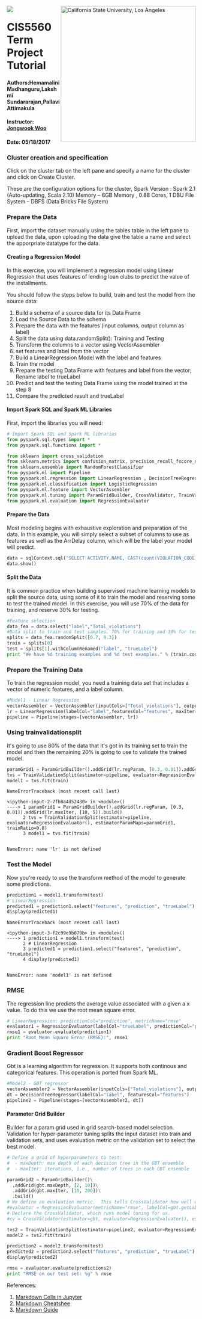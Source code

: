 
<a href="http://www.calstatela.edu/centers/hipic"><img align="left" src="https://avatars2.githubusercontent.com/u/4156894?v=3&s=100"><image/>
</a>
<img align="right" alt="California State University, Los Angeles" src="http://www.calstatela.edu/sites/default/files/groups/California%20State%20University%2C%20Los%20Angeles/master_logo_full_color_horizontal_centered.svg" style="width: 360px;"/>

# CIS5560 Term Project Tutorial


#### Authors:Hemamalini Madhanguru,Lakshmi Sundararajan,Pallavi Attimakula

#### Instructor: [Jongwook Woo](https://www.linkedin.com/in/jongwook-woo-7081a85)

#### Date: 05/18/2017


### Cluster creation and specification

Click on the cluster tab on the left pane and specify a name for the cluster and click on Create Cluster.

These are the configuration options for the cluster, 
Spark Version : Spark 2.1 (Auto-updating, Scala 2.10) 
Memory – 6GB Memory , 0.88 Cores, 1 DBU 
File System – DBFS (Data Bricks File System)


### Prepare the Data

First, import the dataset manually using the tables table in the left pane to upload the data, upon uploading the data give the table a name and select the apporpriate datatype for the data.

#### Creating a Regression Model
In this exercise, you will implement a regression model using Linear Regression that uses features of lending loan clubs to predict the value of the installments.

You should follow the steps below to build, train and test the model from the source data:
1. Build a schema of a source data for its Data Frame
2. Load the Source Data to the schema
3. Prepare the data with the features (input columns, output column as label)
4. Split the data using data.randomSplit(): Training and Testing
5. Transform the columns to a vector using VectorAssembler
6. set features and label from the vector
7. Build a LinearRegression Model with the label and features
8. Train the model
9. Prepare the testing Data Frame with features and label from the vector; Rename label to trueLabel
10. Predict and test the testing Data Frame using the model trained at the step 8
11. Compare the predicted result and trueLabel

#### Import Spark SQL and Spark ML Libraries
First, import the libraries you will need:


```python
# Import Spark SQL and Spark ML libraries
from pyspark.sql.types import *
from pyspark.sql.functions import *

from sklearn import cross_validation
from sklearn.metrics import confusion_matrix, precision_recall_fscore_support, accuracy_score
from sklearn.ensemble import RandomForestClassifier
from pyspark.ml import Pipeline
from pyspark.ml.regression import LinearRegression , DecisionTreeRegressor
from pyspark.ml.classification import LogisticRegression
from pyspark.ml.feature import VectorAssembler
from pyspark.ml.tuning import ParamGridBuilder, CrossValidator, TrainValidationSplit
from pyspark.ml.evaluation import RegressionEvaluator
```

#### Prepare the Data
Most modeling begins with exhaustive exploration and preparation of the data. In this example, you will simply select a subset of columns to use as features as well as the ArrDelay column, which will be the label your model will predict.


```python
data = sqlContext.sql("SELECT ACTIVITY,NAME, CAST(count(VIOLATION_CODE) AS DOUBLE) as Total_violations,grade, CAST(score as DOUBLE) as label, CAST(sum(points) as DOUBLE) as Violation_points FROM rest_vio where score >= '65' group by NAME,ACTIVITY,grade,score")
data.show()
```

#### Split the Data
It is common practice when building supervised machine learning models to split the source data, using some of it to train the model and reserving some to test the trained model. In this exercise, you will use 70% of the data for training, and reserve 30% for testing.


```python
#Feature selection
data_fea = data.select("label","Total_violations")
#Data split to train and test samples. 70% for training and 30% for testing
splits = data_fea.randomSplit([0.7, 0.3])
train = splits[0]
test = splits[1].withColumnRenamed("label", "trueLabel")
print "We have %d training examples and %d test examples." % (train.count(), test.count())
```

### Prepare the Training Data
To train the regression model, you need a training data set that includes a vector of numeric features, and a label column.


```python
#Model1 - Linear Regression
vectorAssembler = VectorAssembler(inputCols=["Total_violations"], outputCol="features")
lr = LinearRegression(labelCol="label",featuresCol="features", maxIter=10, regParam=0.3)
pipeline = Pipeline(stages=[vectorAssembler, lr])
```

### Using trainvalidationsplit
It's going to use 80% of the data that it's got in its training set to train the model and then the remaining 20% is going to use to validate the trained model.


```python
paramGrid1 = ParamGridBuilder().addGrid(lr.regParam, [0.3, 0.01]).addGrid(lr.maxIter, [10, 5]).build()
tvs = TrainValidationSplit(estimator=pipeline, evaluator=RegressionEvaluator(), estimatorParamMaps=paramGrid1, trainRatio=0.8)
model1 = tvs.fit(train)
```


    

    NameErrorTraceback (most recent call last)

    <ipython-input-2-7fb0a4d52430> in <module>()
    ----> 1 paramGrid1 = ParamGridBuilder().addGrid(lr.regParam, [0.3, 0.01]).addGrid(lr.maxIter, [10, 5]).build()
          2 tvs = TrainValidationSplit(estimator=pipeline, evaluator=RegressionEvaluator(), estimatorParamMaps=paramGrid1, trainRatio=0.8)
          3 model1 = tvs.fit(train)


    NameError: name 'lr' is not defined


### Test the Model
Now you're ready to use the transform method of the model to generate some predictions. 


```python
prediction1 = model1.transform(test)
# LinearRegression
predicted1 = prediction1.select("features", "prediction", "trueLabel")
display(predicted1)
```


    

    NameErrorTraceback (most recent call last)

    <ipython-input-3-f2c99e9b079b> in <module>()
    ----> 1 prediction1 = model1.transform(test)
          2 # LinearRegression
          3 predicted1 = prediction1.select("features", "prediction", "trueLabel")
          4 display(predicted1)


    NameError: name 'model1' is not defined


### RMSE
The regression line predicts the average value associated with a given a x value. To do this we use the root mean square error.


```python
# LinearRegression: predictionCol="prediction", metricName="rmse"
evaluator1 = RegressionEvaluator(labelCol="trueLabel", predictionCol="prediction", metricName="rmse")
rmse1 = evaluator.evaluate(prediction1)
print "Root Mean Square Error (RMSE):", rmse1
```

### Gradient Boost Regressor
Gbt is a learning algorithm for regression. It supports both continous and categorical features. 
This operation is ported from Spark ML.



```python
#Model2 - GBT regressor
vectorAssembler2 = VectorAssembler(inputCols=["Total_violations"], outputCol="features")
dt = DecisionTreeRegressor(labelCol="label", featuresCol="features")
pipeline2 = Pipeline(stages=[vectorAssembler2, dt])
```

#### Parameter Grid Builder
Builder for a param grid used in grid search-based model selection. Validation for hyper-parameter tuning splits the input dataset into train and validation sets, and uses evaluation metric on the validation set to select the best model.


```python
# Define a grid of hyperparameters to test:
#  - maxDepth: max depth of each decision tree in the GBT ensemble
#  - maxIter: iterations, i.e., number of trees in each GBT ensemble

paramGrid2 = ParamGridBuilder()\
  .addGrid(gbt.maxDepth, [2, 10])\
  .addGrid(gbt.maxIter, [10, 200])\
  .build()
# We define an evaluation metric.  This tells CrossValidator how well we are doing by comparing the true labels with predictions.
#evaluator = RegressionEvaluator(metricName="rmse", labelCol=gbt.getLabelCol(), predictionCol=gbt.getPredictionCol())
# Declare the CrossValidator, which runs model tuning for us.
#cv = CrossValidator(estimator=gbt, evaluator=RegressionEvaluator(), estimatorParamMaps=paramGrid2, numFolds=10)

tvs2 = TrainValidationSplit(estimator=pipeline2, evaluator=RegressionEvaluator(), estimatorParamMaps=paramGrid2, trainRatio=0.8)
model2 = tvs2.fit(train)
```


```python
prediction2 = model2.transform(test)
predicted2 = prediction2.select("features", "prediction", "trueLabel")
display(predicted2)
```


```python
rmse = evaluator.evaluate(predictions2)
print "RMSE on our test set: %g" % rmse
```

References:
1. [Markdown Cells in Jupyter](http://jupyter-notebook.readthedocs.io/en/latest/examples/Notebook/Working%20With%20Markdown%20Cells.html)
1. [Markdown Cheatshee](https://github.com/adam-p/markdown-here/wiki/Markdown-Cheatsheet)
1. [Markdown Guide](https://help.ghost.org/hc/en-us/articles/224410728-Markdown-Guide)
